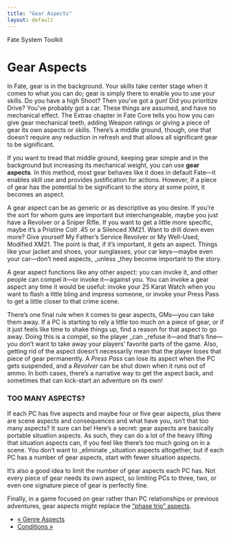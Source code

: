 ```yaml
---
title: "Gear Aspects"
layout: default
---
```

    
Fate System Toolkit

#  Gear Aspects

In Fate, gear is in the background. Your skills take center stage when it
comes to what you can do; gear is simply there to enable you to use your
skills. Do you have a high Shoot? Then you’ve got a gun! Did you prioritize
Drive? You’ve probably got a car. These things are assumed, and have no
mechanical effect. The Extras chapter in Fate Core tells you how you can give
gear mechanical teeth, adding Weapon ratings or giving a piece of gear its own
aspects or skills. There’s a middle ground, though, one that doesn’t require
any reduction in refresh and that allows all significant gear to be
significant.

If you want to tread that middle ground, keeping gear simple and in the
background but increasing its mechanical weight, you can use **gear aspects**.
In this method, most gear behaves like it does in default Fate—it enables
skill use and provides justification for actions. However, if a piece of gear
has the potential to be significant to the story at some point, it becomes an
aspect.

A gear aspect can be as generic or as descriptive as you desire. If you’re the
sort for whom guns are important but interchangeable, maybe you just have a
<span class="aspect">Revolver</span> or a <span class="aspect">Sniper Rifle</span>. If you
want to get a little more specific, maybe it’s a <span class="aspect">Pristine Colt
.45</span> or a <span class="aspect">Silenced XM21</span>. Want to drill down even
more? Give yourself <span class="aspect">My Father’s Service Revolver</span> or
<span class="aspect">My Well-Used, Modified XM21</span>. The point is that, if it’s
important, it gets an aspect. Things like your jacket and shoes, your
sunglasses, your car keys—maybe even your car—don’t need aspects, _unless
_they become important to the story.

A gear aspect functions like any other aspect: you can invoke it, and other
people can compel it—or invoke it—against you. You can invoke a gear aspect
any time it would be useful: invoke your <span class="aspect">25 Karat Watch</span>
when you want to flash a little bling and impress someone, or invoke your
<span class="aspect">Press Pass</span> to get a little closer to that crime scene.

There’s one final rule when it comes to gear aspects, GMs—you can take them
away. If a PC is starting to rely a little too much on a piece of gear, or if
it just feels like time to shake things up, find a reason for that aspect to
go away. Doing this is a compel, so the player _can _refuse it—and that’s
fine—you don’t want to take away your players’ favorite parts of the game.
Also, getting rid of the aspect doesn’t necessarily mean that the player loses
that piece of gear permanently. A _Press Pass_ can lose its aspect when the PC
gets suspended, and a _Revolver_ can be shut down when it runs out of ammo. In
both cases, there’s a narrative way to get the aspect back, and sometimes that
can kick-start an adventure on its own!

### TOO MANY ASPECTS?

If each PC has five aspects and maybe four or five gear aspects, plus there
are scene aspects and consequences and what have you, isn’t that too many
aspects? It sure can be! Here’s a secret: gear aspects are basically portable
situation aspects. As such, they can do a lot of the heavy lifting that
situation aspects can, if you feel like there’s too much going on in a scene.
You don’t want to _eliminate _situation aspects altogether, but if each PC has
a number of gear aspects, start with fewer situation aspects.

It’s also a good idea to limit the number of gear aspects each PC has. Not
every piece of gear needs its own aspect, so limiting PCs to three, two, or
even one signature piece of gear is perfectly fine.

Finally, in a game focused on gear rather than PC relationships or previous
adventures, gear aspects might replace the [“phase trio” aspects](../../fate-core/phase-trio).

  * [« Genre Aspects](/fate-system-toolkit/genre-aspects)
  * [Conditions »](/fate-system-toolkit/conditions)

